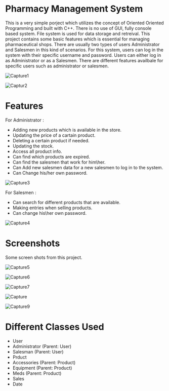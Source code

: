 # Pharmacy Management System

This is a very simple porject which utilizes the concept of Oriented Oriented Programming and built with C++. 
There is no use of GUI, fully console based system. File system is used for data storage and retreival.
This project contains some basic features which is essential for managing pharmaceutical shops. There are usually two types of users Administrator and Salesmen in this kind of scenarios. For this system, users can log in the system with their specific username and password.
Users can either log in as Administrator or as a Salesmen. There are different features availbale for specific users such as administrator or salesmen.


![Capture1](https://user-images.githubusercontent.com/75577472/208069143-b623c678-f3d5-4f3c-8822-4a0e5ae1a8d5.PNG)

![Captur2](https://user-images.githubusercontent.com/75577472/208069650-c80d7624-25bb-4f65-9f72-8b97d0abe197.PNG)



# Features
For Administrator :
<ul>
        <li>Adding new products which is available in the store.</li>
        <li>Updating the price of a cartain product.</li>
        <li>Deleting a certain product if needed.</li>
        <li>Updating the stock.</li>
        <li>Access all product info.</li>
        <li>Can find which products are expired.</li>
        <li>Can find the salesmen that work for him\her.</li>
        <li>Can Add new salesmen data for a new salesmen to log in to the system.</li>
        <li>Can Change his/her own password.</li>
</ul>


![Capture3](https://user-images.githubusercontent.com/75577472/208070328-e1935568-937e-4201-8c70-7701fa582e12.PNG)


For Salesmen :
<ul>
        <li>Can search for different products that are available.</li>
        <li>Making entries when selling products. </li>
        <li>Can change his\her own password.</li>
</ul>

![Capture4](https://user-images.githubusercontent.com/75577472/208071912-94df3b9c-3860-4792-ac0f-f06eed73f922.PNG)


# Screenshots
Some screen shots from this project.


![Capture5](https://user-images.githubusercontent.com/75577472/208073092-bb5d842c-be43-4bad-bd37-41f2cd9b5e5f.PNG)

![Capture6](https://user-images.githubusercontent.com/75577472/208073684-3a39d7c7-dc25-4660-81f7-1c88ffac206d.PNG)

![Capture7](https://user-images.githubusercontent.com/75577472/208073966-12cffaa4-71ba-48b6-b1f0-d4dcc51a00f1.PNG)

![Capture](https://user-images.githubusercontent.com/75577472/208074188-4abab1cf-865a-4fff-b953-c2c9b76c9a21.PNG)

![Capture9](https://user-images.githubusercontent.com/75577472/208074542-cff971a3-97e4-4e77-b786-831ba019251f.PNG)

# Different Classes Used

<ul>
        <li>User</li>
        <li>Administrator (Parent: User)</li>
        <li>Salesman (Parent: User)</li>
        <li>Prduct</li>
        <li>Accessories (Parent: Product)</li>
        <li>Equipment (Parent: Product)</li>
        <li>Meds (Parent: Product)</li>
        <li>Sales</li>
        <li>Date</li>
</ul>
